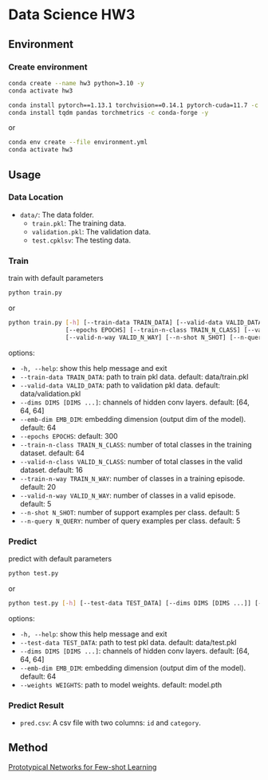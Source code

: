 # Data Science HW3

## Environment

### Create environment

```bash
conda create --name hw3 python=3.10 -y
conda activate hw3

conda install pytorch==1.13.1 torchvision==0.14.1 pytorch-cuda=11.7 -c pytorch -c nvidia -y
conda install tqdm pandas torchmetrics -c conda-forge -y
```

or

```bash
conda env create --file environment.yml
conda activate hw3
```

## Usage

### Data Location

- `data/`: The data folder.
  - `train.pkl`: The training data.
  - `validation.pkl`: The validation data.
  - `test.cpklsv`: The testing data.

### Train

train with default parameters

```bash
python train.py
```

or

```bash
python train.py [-h] [--train-data TRAIN_DATA] [--valid-data VALID_DATA] [--dims DIMS [DIMS ...]] [--emb-dim EMB_DIM]
                [--epochs EPOCHS] [--train-n-class TRAIN_N_CLASS] [--valid-n-class VALID_N_CLASS] [--train-n-way TRAIN_N_WAY]
                [--valid-n-way VALID_N_WAY] [--n-shot N_SHOT] [--n-query N_QUERY]
```

options:

- `-h, --help`: show this help message and exit
- `--train-data TRAIN_DATA`: path to train pkl data. default: data/train.pkl
- `--valid-data VALID_DATA`: path to validation pkl data. default: data/validation.pkl
- `--dims DIMS [DIMS ...]`: channels of hidden conv layers. default: [64, 64, 64]
- `--emb-dim EMB_DIM`: embedding dimension (output dim of the model). default: 64
- `--epochs EPOCHS`: default: 300
- `--train-n-class TRAIN_N_CLASS`: number of total classes in the training dataset. default: 64
- `--valid-n-class VALID_N_CLASS`: number of total classes in the valid dataset. default: 16
- `--train-n-way TRAIN_N_WAY`: number of classes in a training episode. default: 20
- `--valid-n-way VALID_N_WAY`: number of classes in a valid episode. default: 5
- `--n-shot N_SHOT`: number of support examples per class. default: 5
- `--n-query N_QUERY`: number of query examples per class. default: 5

### Predict

predict with default parameters

```bash
python test.py
```

or

```bash
python test.py [-h] [--test-data TEST_DATA] [--dims DIMS [DIMS ...]] [--emb-dim EMB_DIM] [--weights WEIGHTS]
```

options:

- `-h, --help`: show this help message and exit
- `--test-data TEST_DATA`: path to test pkl data. default: data/test.pkl
- `--dims DIMS [DIMS ...]`: channels of hidden conv layers. default: [64, 64, 64]
- `--emb-dim EMB_DIM`: embedding dimension (output dim of the model). default: 64
- `--weights WEIGHTS`: path to model weights. default: model.pth

### Predict Result

- `pred.csv`: A csv file with two columns: `id` and `category`.

## Method

[Prototypical Networks for Few-shot Learning](https://arxiv.org/pdf/1703.05175.pdf)
